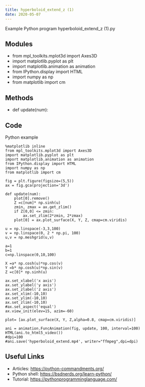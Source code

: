 ```yaml
---
title: hyperboloid_extend_z (1)
date: 2020-05-07
---
```

Example Python program hyperboloid_extend_z (1).py

## Modules

* from mpl_toolkits.mplot3d import Axes3D 
* import matplotlib.pyplot as plt 
* import matplotlib.animation as animation
* from IPython.display import HTML
* import numpy as np
* from matplotlib import cm

## Methods

* def update(num):

## Code

Python example

    %matplotlib inline
    from mpl_toolkits.mplot3d import Axes3D 
    import matplotlib.pyplot as plt 
    import matplotlib.animation as animation
    from IPython.display import HTML
    import numpy as np
    from matplotlib import cm
    
    fig = plt.figure(figsize=(5,5))
    ax = fig.gca(projection='3d')
    
    def update(num):
        plot[0].remove()
        Z =c[num]* np.sinh(u)
        zmin, zmax = ax.get_zlim()
        if Z[0,0] <= zmin:
            ax.set_zlim(2*zmin, 2*zmax)
        plot[0] = ax.plot_surface(X, Y, Z, cmap=cm.viridis)
    
    u = np.linspace(-3,3,100)
    v = np.linspace(0, 2 * np.pi, 100)
    u,v = np.meshgrid(u,v)
    
    a=1
    b=1
    c=np.linspace(0,10,100)
    
    X =a* np.cosh(u)*np.cos(v)
    Y =b* np.cosh(u)*np.sin(v)
    Z =c[0]* np.sinh(u)
    
    ax.set_xlabel('x axis')
    ax.set_ylabel('y axis')
    ax.set_zlabel('z axis')
    ax.set_xlim(-10,10)
    ax.set_ylim(-10,10)
    ax.set_zlim(-10,10)
    #ax.set_aspect('equal')
    ax.view_init(elev=15, azim=-60)
    
    plot= [ax.plot_surface(X, Y, Z,alpha=0.8, cmap=cm.viridis)]
    
    ani = animation.FuncAnimation(fig, update, 100, interval=100)
    HTML(ani.to_html5_video())
    #dpi=100
    #ani.save('hyperboloid_extend.mp4', writer="ffmpeg",dpi=dpi)
    
    

## Useful Links

- Articles: https://python-commandments.org/
- Python shell: https://bsdnerds.org/learn-python/
- Tutorial: https://pythonprogramminglanguage.com/
